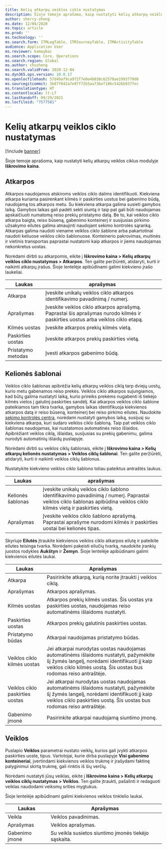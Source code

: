 ```yaml
---
title: Kelių atkarpų veiklos ciklo nustatymas
description: Šioje temoje aprašoma, kaip nustatyti kelių atkarpų veiklos ciklus modulyje Iškrovimo kaina.
author: sherry-zheng
ms.date: 12/04/2020
ms.topic: article
ms.prod: ''
ms.technology: ''
ms.search.form: ITMLegTable, ITMJourneyTable, ITMActivityTable
audience: Application User
ms.reviewer: kamaybac
ms.search.scope: Core, Operations
ms.search.region: Global
ms.author: chuzheng
ms.search.validFrom: 2020-12-04
ms.dyn365.ops.version: 10.0.17
ms.openlocfilehash: 57d49af9ca9f2f7e0e4b038c62578ae1993779d6
ms.sourcegitcommit: 3b87f042a7e97f72b5aa73bef186c5426b937fec
ms.translationtype: HT
ms.contentlocale: lt-LT
ms.lasthandoff: 09/29/2021
ms.locfileid: "7577581"
---
```

# <a name="multi-leg-journey-setup"></a>Kelių atkarpų veiklos ciklo nustatymas

[!include [banner](../../includes/banner.md)]

Šioje temoje aprašoma, kaip nustatyti kelių atkarpų veiklos ciklus modulyje **Iškrovimo kaina**.

## <a name="legs"></a>Atkarpos

Atkarpos naudojamos atskiroms veiklos ciklo dalims identifikuoti. Kiekviena atkarpa kuriama pasirenkant kilmės ir paskirties uostus bei gabenimo būdą, naudojamą tos atkarpos metu. Su kiekviena atkarpa galima susieti gamybos laiką. Gamybos laikas gali padėti sekti siuntą ir taip pat gali būti naudojamas apskaičiuoti numatomą reiso prekių pristatymo datą. Be to, kai veiklos ciklo atkarpa baigta, reiso būseną, gabenimo konteinerį ir susijusias pirkimo užsakymo eilutes galima atnaujinti naudojant sekimo kontrolės sąranką. Atkarpas galima naudoti viename veiklos ciklo šablone arba pakartotinai naudoti keliuose veiklos ciklo šablonuose. Konteinerio pakrovimas, muitinės ir vietinis transportas paprastai nustatomi kaip atkarpos ir jiems naudojamas nekonkretus uostas.

Norėdami dirbti su atkarpomis, eikite į **Iškrovimo kaina \> Kelių atkarpų veiklos ciklo nustatymas \> Atkarpos**. Ten galite peržiūrėti, atidaryti, kurti ir naikinti atkarpų įrašus. Šioje lentelėje apibūdinami galimi kiekvieno įrašo laukeliai.

| Laukas | aprašymas |
|---|---|
| Atkarpa | Įveskite unikalų veiklos ciklo atkarpos identifikavimo pavadinimą / numerį. |
| Aprašymas | Įveskite veiklos ciklo atkarpos aprašymą. Paprastai šis aprašymas nurodo kilmės ir paskirties uostus arba veiklos ciklo etapą. |
| Kilmės uostas | Įveskite atkarpos prekių kilmės vietą. |
| Paskirties uostas | Įveskite atkarpos prekių paskirties vietą. |
| Pristatymo metodas | Įvesti atkarpos gabenimo būdą. |

## <a name="journey-templates"></a>Kelionės šablonai

Veiklos ciklo šablonas apibrėžia kelių atkarpų veiklos ciklą tarp dviejų uostų, kurio metu gabenamos reiso prekės. Veiklos ciklo atkarpos sujungiamos, kad būtų galima nustatyti laiką, kurio prireiks prekėms nugabenti iš tiekėjo kilmės vietos į galutinį paskirties sandėlį. Kai atkarpos veiklos ciklo šablone pateikiamos tam tikra tvarka, gamybos laikas identifikuoja kiekvienos atkarpos datą ir reiso būseną, konteinerį bei reiso pirkimo eilutes. Naudokite [sekimo kontrolės centrą](delivery-information-setup.md), norėdami nustatyti gamybos laiką, susijusį su kiekviena atkarpa, kuri sudaro veiklos ciklo šabloną. Taip pat veiklos ciklo šablonas naudojamas, kai nustatomos automatinės reiso išlaidos. Apibrėžiant veiklos ciklą, išlaidas, susijusias su prekių gabenimu, galima nurodyti automatinių išlaidų puslapyje.

Norėdami dirbti su veiklos ciklų šablonais, eikite į **Iškrovimo kaina \> Kelių atkarpų kelionės nustatymas \> Veiklos ciklų šablonai**. Ten galite peržiūrėti, atidaryti, kurti ir naikinti veiklos ciklų šablonus.

Nustatykite kiekvieno veiklos ciklo šablono toliau pateiktus antraštės laukus.

| Laukas | aprašymas |
|---|---|
| Kelionės šablonas | Įveskite unikalų veiklos ciklo šablono identifikavimo pavadinimą / numerį. Paprastai veiklos ciklo šablonas apibūdina veiklos ciklo kilmės vietą ir paskirties vietą. |
| Aprašymas | Įveskite veiklos ciklo šablono aprašymą. Paprastai aprašyme nurodomi kilmės ir paskirties uostai bei kelionės tipas. |

Skyriuje **Eilutės** įtraukite kiekvienos veiklos ciklo atkarpos eilutę ir pateikite eilutes teisinga tvarka. Norėdami pakeisti eilučių tvarką, naudokite įrankių juostos rodykles **Aukštyn** ir **Žemyn**. Šioje lentelėje apibūdinami galimi kiekvienos eilutės laukai.

| Laukas | Aprašymas |
|---|---|
| Atkarpa | Pasirinkite atkarpą, kurią norite įtraukti į veiklos ciklą. |
| Aprašymas | Atkarpos aprašymas. |
| Kilmės uostas | Atkarpos prekių kilmės uostas. Šis uostas yra paskirties uostas, naudojamas reiso automatinėms išlaidoms nustatyti. |
| Paskirties uostas | Atkarpos prekių galutinis paskirties uostas. |
| Pristatymo būdas | Atkarpai naudojamas pristatymo būdas. |
| Veiklos ciklo kilmės uostas | Jei atkarpai nurodytas uostas naudojamas automatinėms išlaidoms nustatyti, pažymėkite šį žymės langelį, norėdami identifikuoti jį kaip veiklos ciklo kilmės uostą. Šis uostas bus rodomas reiso antraštėje. |
| Veiklos ciklo paskirties uostas | Jei atkarpai nurodytas uostas naudojamas automatinėms išlaidoms nustatyti, pažymėkite šį žymės langelį, norėdami identifikuoti jį kaip veiklos ciklo paskirties uostą. Šis uostas bus rodomas reiso antraštėje. |
| Gabenimo įmonė | Pasirinkite atkarpai naudojamą siuntimo įmonę. |

## <a name="activities"></a>Veiklos

Puslapio **Veiklos** parametrai nustato veiklų, kurios gali įvykti atkarpos paskirties uoste, tipus. Vartotojai, kurie dirba puslapyje **Visi gabenimo konteineriai**, įvertindami kiekvienos veiklos trukmę ir įrašydami faktinę palyginimui skirtą trukmę, gali rinktis iš šių verčių.

Norėdami nustatyti jūsų veiklas, eikite į **Iškrovimo kaina \> Kelių atkarpų veiklos ciklų nustatymas \> Veiklos**. Ten galite įtraukti, pašalinti ir redaguoti veiklas naudodami veiksmų srities mygtukus.

Šioje lentelėje apibūdinami galimi kiekvienos veiklos tinklelio laukai.

| Laukas | Aprašymas |
|---|---|
| Veikla | Veiklos pavadinimas. |
| Aprašymas | Veiklos aprašymas. |
| Gabenimo įmonė | Su veikla susietos siuntimo įmonės tiekėjo sąskaita. |
